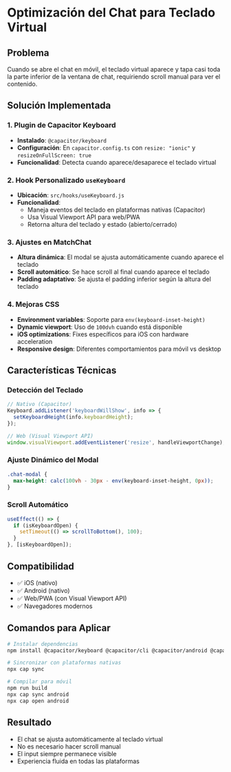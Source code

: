 # Optimización del Chat para Teclado Virtual

## Problema
Cuando se abre el chat en móvil, el teclado virtual aparece y tapa casi toda la parte inferior de la ventana de chat, requiriendo scroll manual para ver el contenido.

## Solución Implementada

### 1. Plugin de Capacitor Keyboard
- **Instalado**: `@capacitor/keyboard`
- **Configuración**: En `capacitor.config.ts` con `resize: "ionic"` y `resizeOnFullScreen: true`
- **Funcionalidad**: Detecta cuando aparece/desaparece el teclado virtual

### 2. Hook Personalizado `useKeyboard`
- **Ubicación**: `src/hooks/useKeyboard.js`
- **Funcionalidad**: 
  - Maneja eventos del teclado en plataformas nativas (Capacitor)
  - Usa Visual Viewport API para web/PWA
  - Retorna altura del teclado y estado (abierto/cerrado)

### 3. Ajustes en MatchChat
- **Altura dinámica**: El modal se ajusta automáticamente cuando aparece el teclado
- **Scroll automático**: Se hace scroll al final cuando aparece el teclado
- **Padding adaptativo**: Se ajusta el padding inferior según la altura del teclado

### 4. Mejoras CSS
- **Environment variables**: Soporte para `env(keyboard-inset-height)`
- **Dynamic viewport**: Uso de `100dvh` cuando está disponible
- **iOS optimizations**: Fixes específicos para iOS con hardware acceleration
- **Responsive design**: Diferentes comportamientos para móvil vs desktop

## Características Técnicas

### Detección del Teclado
```javascript
// Nativo (Capacitor)
Keyboard.addListener('keyboardWillShow', info => {
  setKeyboardHeight(info.keyboardHeight);
});

// Web (Visual Viewport API)
window.visualViewport.addEventListener('resize', handleViewportChange);
```

### Ajuste Dinámico del Modal
```css
.chat-modal {
  max-height: calc(100vh - 30px - env(keyboard-inset-height, 0px));
}
```

### Scroll Automático
```javascript
useEffect(() => {
  if (isKeyboardOpen) {
    setTimeout(() => scrollToBottom(), 100);
  }
}, [isKeyboardOpen]);
```

## Compatibilidad
- ✅ iOS (nativo)
- ✅ Android (nativo)
- ✅ Web/PWA (con Visual Viewport API)
- ✅ Navegadores modernos

## Comandos para Aplicar
```bash
# Instalar dependencias
npm install @capacitor/keyboard @capacitor/cli @capacitor/android @capacitor/ios --save-dev

# Sincronizar con plataformas nativas
npx cap sync

# Compilar para móvil
npm run build
npx cap sync android
npx cap open android
```

## Resultado
- El chat se ajusta automáticamente al teclado virtual
- No es necesario hacer scroll manual
- El input siempre permanece visible
- Experiencia fluida en todas las plataformas